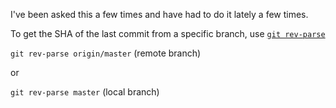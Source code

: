 <!-- 
.. title: How to Get The SHA of The Last Commit on a Branch With Git
.. slug: how-to-get-the-sha-of-the-last-commit-on-a-branch-with-git
.. date: 2014/03/11 02:30:23
.. tags: git
.. link: 
.. description: 
.. type: text
-->

I've been asked this a few times and have had to do it lately a few times.

To get the SHA of the last commit from a specific branch, use [`git rev-parse`](http://git-scm.com/docs/git-rev-parse)

`git rev-parse origin/master` (remote branch)

or 

`git rev-parse master` (local branch)
